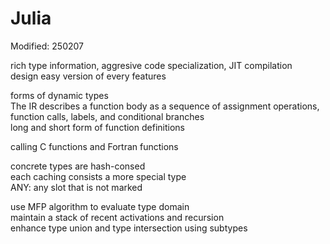 # Julia 

Modified: 250207

rich type information, aggresive code specialization, JIT compilation  
design easy version of every features  

forms of dynamic types  
The IR describes a function body as a sequence of assignment operations, function calls, labels, and conditional branches  
long and short form of function definitions  

calling C functions and Fortran functions  

concrete types are hash-consed  
each caching consists a more special type  
ANY: any slot that is not marked  

use MFP algorithm to evaluate type domain  
maintain a stack of recent activations and recursion  
enhance type union and type intersection using subtypes  


